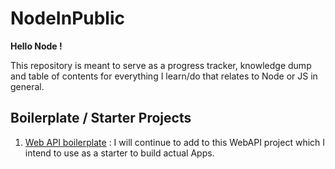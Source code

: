 # NodeInPublic

**Hello Node !** 

This repository is meant to serve as a progress tracker, knowledge dump and table of contents for everything I learn/do that relates to Node or JS in general. 

## Boilerplate / Starter Projects
1. [Web API boilerplate](https://github.com/sohaibtariq/Node-WebApi) : I will continue to add to this WebAPI project which I intend to use as a starter to build actual Apps.